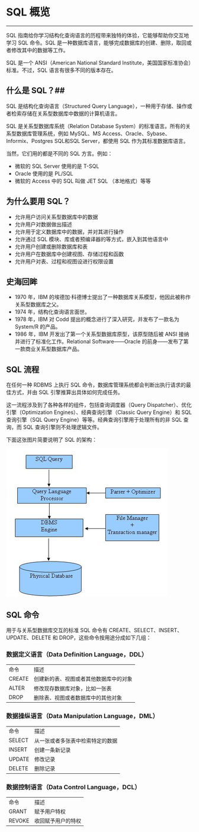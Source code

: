 # SQL 概览 #

----------

SQL 指南给你学习结构化查询语言的历程带来独特的体验，它能够帮助你交互地学习 SQL 命令。SQL 是一种数据库语言，能够完成数据库的创建、删除，取回或者修改其中的数据等工作。

SQL 是一个 ANSI（American National Standard Institute，美国国家标准协会）标准。不过，SQL 语言有很多不同的版本存在。

## 什么是 SQL？##

SQL 是结构化查询语言（Structured Query Language），一种用于存储、操作或者检索存储在关系型数据库中数据的计算机语言。

SQL 是关系型数据库系统（Relation Database System）的标准语言。所有的关系型数据库管理系统，例如 MySQL、MS Access、Oracle、Sybase、Informix、Postgres SQL和SQL Server，都使用 SQL 作为其标准数据库语言。

当然，它们用的都是不同的 SQL 方言。例如：

- 微软的 SQL Server 使用的是 T-SQL
- Oracle 使用的是 PL/SQL
- 微软的 Access 中的 SQL 叫做 JET SQL （本地格式）等等

## 为什么要用 SQL？ ##

- 允许用户访问关系型数据库中的数据
- 允许用户对数据做出描述
- 允许用于定义数据库中的数据，并对其进行操作
- 允许通过 SQL 模块、库或者预编译器的等方式，嵌入到其他语言中
- 允许用户创建或删除数据库和表
- 允许用户在数据库中创建视图、存储过程和函数
- 允许用户对表、过程和视图设进行权限设置

## 史海回眸 ##

- 1970 年，IBM 的埃德加·科德博士提出了一种数据库关系模型，他因此被称作关系型数据库之父。
- 1974 年，结构化查询语言面世。
- 1978 年，IBM 对 Codd 提出的概念进行了深入研究，并发布了一款名为 System/R 的产品。
- 1986 年，IBM 开发出了第一个关系型数据库原型，该原型随后被 ANSI 接纳并进行了标准化工作。Relational Software——Oracle 的前身——发布了第一款商业关系型数据库产品。

## SQL 流程 ##

在任何一种 RDBMS 上执行 SQL 命令，数据库管理系统都会判断出执行请求的最佳方式，并由 SQL 引擎推算出具体如何完成任务。

这一流程涉及到了各种各样的组件，包括查询调度器（Query Dispatcher）、优化引擎（Optimization Engines）、经典查询引擎（Classic Query Engine）和 SQL 查询引擎（SQL Query Engine）等等。经典查询引擎用于处理所有的非 SQL 查询，而 SQL 查询引擎则不处理逻辑文件。

下面这张图片简要说明了 SQL 的架构：

![SQL Architecture](images/sql-architecture.jpg)

## SQL 命令 ##

用于与关系型数据库交互的标准 SQL 命令有 CREATE、SELECT、INSERT、UPDATE、DELETE 和 DROP，这些命令按用途分成如下几组：

### 数据定义语言（Data Definition Language，DDL） ###

<table>
   <tr>
      <td>命令</td>
      <td>描述</td>
   </tr>
   <tr>
      <td>CREATE</td>
      <td>创建新的表、视图或者其他数据库中的对象</td>
   </tr>
   <tr>
      <td>ALTER</td>
      <td>修改现存数据库对象，比如一张表</td>
   </tr>
   <tr>
      <td>DROP</td>
      <td>删除表、视图或者数据库中的其他对象</td>
   </tr>
</table>

### 数据操纵语言（Data Manipulation Language，DML） ###

<table>
   <tr>
      <td>命令</td>
      <td>描述</td>
   </tr>
   <tr>
      <td>SELECT</td>
      <td>从一张或者多张表中检索特定的数据</td>
   </tr>
   <tr>
      <td>INSERT</td>
      <td>创建一条新记录</td>
   </tr>
   <tr>
      <td>UPDATE</td>
      <td>修改记录</td>
   </tr>
   <tr>
      <td>DELETE</td>
      <td>删除记录</td>
   </tr>
</table>

### 数据控制语言（Data Control Language，DCL） ###

<table>
   <tr>
      <td>命令</td>
      <td>描述</td>
   </tr>
   <tr>
      <td>GRANT</td>
      <td>赋予用户特权</td>
   </tr>
   <tr>
      <td>REVOKE</td>
      <td>收回赋予用户的特权</td>
   </tr>
</table>
